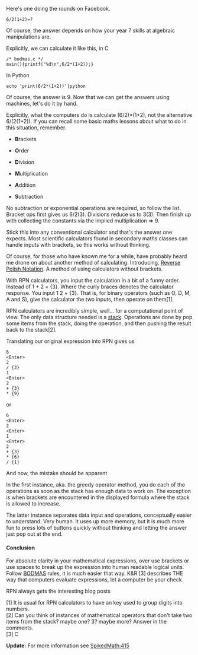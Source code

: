 Here's one doing the rounds on Facebook.  

    6/2(1+2)=?

  
Of course, the answer depends on how your year 7 skills at algebraic
manipulations are.

Explicitly, we can calculate it like this, in C  

    /* bodmas.c */  
    main(){printf("%d\n",6/2*(1+2));}

  
In Python  

    echo 'print(6/2*(1+2))'|python

  
Of course, the answer is 9. Now that we can get the answers using machines,
let's do it by hand.

Explicitly, what the computers do is calculate (6/2)*(1+2), not the
alternative 6/(2(1+2)). If you can recall some basic maths lessons about what
to do in this situation, remember.  

  

  * **B**rackets
  

  * **O**rder
  

  * **D**ivision
  

  * **M**ultiplication
  

  * **A**ddition
  

  * **S**ubtraction
  
  
No subtraction or exponential operations are required, so follow the list.
Bracket ops first gives us 6/2(3). Divisions reduce us to 3(3). Then finish up
with collecting the constants via the implied multiplication => 9.

Stick this into any conventional calculator and that's the answer one expects.
Most scientific calculators found in secondary maths classes can handle inputs
with brackets, so this works without thinking.

Of course, for those who have known me for a while, have probably heard me
drone on about another method of calculating. Introducing, [Reverse Polish
Notation](http://en.wikipedia.org/wiki/Reverse_Polish_notation). A method of
using calculators without brackets.

With RPN calculators, you input the calculation in a bit of a funny order.
Instead of 1 + 2 = {3}. Where the curly braces denotes the calculator
response. You input 1 2 + {3}. That is, for binary operators (such as O, D, M,
A and S), give the calculator the two inputs, then operate on them[1].

RPN calculators are incredibly simple, well... for a computational point of
view. The only data structure needed is a
[stack](http://en.wikipedia.org/wiki/Stack_%28data_structure%29). Operations
are done by pop some items from the stack, doing the operation, and then
pushing the result back to the stack[2].

Translating our original expression into RPN gives us  

    6  
    <Enter>  
    2  
    / {3}  
    1  
    <Enter>  
    2  
    + {3}  
    * {9}

  
or  

    6  
    <Enter>  
    2  
    <Enter>  
    1  
    <Enter>  
    2  
    + {3}  
    * {6}  
    / {1}

  
And now, the mistake should be apparent

In the first instance, aka. the greedy operator method, you do each of the
operations as soon as the stack has enough data to work on. The exception is
when brackets are encountered in the displayed formula where the stack is
allowed to increase.

The latter instance separates data input and operations, conceptually easier
to understand. Very human. It uses up more memory, but it is much more fun to
press lots of buttons quickly without thinking and letting the answer just pop
out at the end.  

#### Conclusion

  
For absolute clarity in your mathematical expressions, over use brackets or
use spaces to break up the expression into human readable logical units.
Follow [BODMAS](http://en.wikipedia.org/wiki/Order_of_operations) rules, it is
much easier that way. K&R [3] describes THE way that computers evaluate
expressions, let a computer be your check.

RPN always gets the interesting blog posts

[1] It is usual for RPN calculators to have an <Enter> key used to group
digits into numbers.  
[2] Can you think of instances of mathematical operators that don't take two
items from the stack? maybe one? 3? maybe more? Answer in the comments.  
[3] C

**Update:** For more information see [SpikedMath:415](http://spikedmath.com/415.html)  